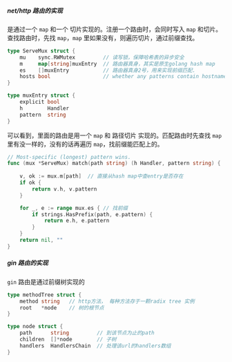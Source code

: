 ##### net/http 路由的实现

是通过一个 `map` 和一个 切片实现的。注册一个路由时，会同时写入 `map` 和切片。查找路由时，先找 `map`，`map` 里如果没有，则遍历切片，通过前缀查找。

```go
type ServeMux struct {
	mu    sync.RWMutex         // 读写锁，保障哈希表的异步安全
	m     map[string]muxEntry  // 路由器真身，其实是原生golang hash map
	es    []muxEntry           // 路由器真身2号，用来实现前缀匹配.
	hosts bool                 // whether any patterns contain hostnames
}

type muxEntry struct {
    explicit bool
    h        Handler
    pattern  string
}
```

可以看到，里面的路由是用一个 `map` 和 路径切片 实现的。匹配路由时先查找 `map` 里有没一样的，没有的话再遍历 `map`，找前缀能匹配上的。

```go
// Most-specific (longest) pattern wins.
func (mux *ServeMux) match(path string) (h Handler, pattern string) {
   
	v, ok := mux.m[path]  // 直接从hash map中查entry是否存在
	if ok {
		return v.h, v.pattern
	}

	for _, e := range mux.es { // 找前缀
		if strings.HasPrefix(path, e.pattern) {
			return e.h, e.pattern
		}
	}
	return nil, ""
}
```





##### gin 路由的实现

`gin` 路由是通过前缀树实现的

```go
type methodTree struct {
	method string   // http方法， 每种方法存于一颗radix tree 实例
	root   *node    // 树的根节点
}

type node struct {
	path      string         // 到该节点为止的path
	children  []*node        // 子树
	handlers  HandlersChain  // 处理该url的handlers数组
}
```


